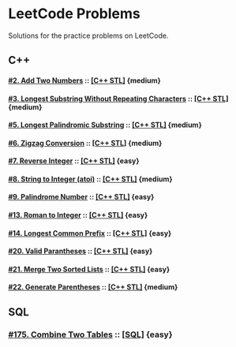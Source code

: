 # LeetCode Problems
Solutions for the practice problems on LeetCode.

## C++

#### [#2. Add Two Numbers](https://leetcode.com/problems/add-two-numbers/) :: [[C++ STL]](002.Add-Two-Numbers.STL) {medium}

#### [#3. Longest Substring Without Repeating Characters](https://leetcode.com/problems/longest-substring-without-repeating-characters/) :: [[C++ STL]](003.Longest-Substring.STL) {medium}

#### [#5. Longest Palindromic Substring](https://leetcode.com/problems/longest-palindromic-substring/) :: [[C++ STL]](005.Longest-Palindromic-Substring.STL) {medium}

#### [#6. Zigzag Conversion](https://leetcode.com/problems/zigzag-conversion/) :: [[C++ STL]](006.Zigzag-Conversion.STL) {medium}

#### [#7. Reverse Integer](https://leetcode.com/problems/reverse-integer/) :: [[C++ STL]](007.Reverse-Integer.STL) {easy}

#### [#8. String to Integer (atoi)](https://leetcode.com/problems/string-to-integer-atoi/) :: [[C++ STL]](008.String-to-Integer.STL) {medium}

#### [#9. Palindrome Number](https://leetcode.com/problems/palindrome-number/) :: [[C++ STL]](009.Palindrome-Number.STL) {easy}

#### [#13. Roman to Integer](https://leetcode.com/problems/roman-to-integer/) :: [[C++ STL]](013.Roman-to-Integer.STL) {easy}

#### [#14. Longest Common Prefix](https://leetcode.com/problems/longest-common-prefix/) :: [[C++ STL]](014.Longest-Common-Prefix.STL) {easy}

#### [#20. Valid Parantheses](https://leetcode.com/problems/valid-parentheses/) :: [[C++ STL]](020.Valid-Parantheses.STL) {easy}

#### [#21. Merge Two Sorted Lists](https://leetcode.com/problems/merge-two-sorted-lists/) :: [[C++ STL]](021.Merge-Two-Sorted-Lists.STL) {easy}

#### [#22. Generate Parentheses](https://leetcode.com/problems/generate-parentheses/) :: [[C++ STL]](022.Generate-Parentheses.STL) {medium}

## SQL

### [#175. Combine Two Tables](https://leetcode.com/problems/combine-two-tables) :: [[SQL]](SQL/175.Combine-Two-Tables.SQL) {easy}

